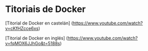 # Titoriais de Docker

[Titorial de Docker en castelán] (https://www.youtube.com/watch?v=cKfHZcce6xs)

[Titorial de Docker en inglés] (https://www.youtube.com/watch?v=fqMOX6JJhGo&t=5188s)

